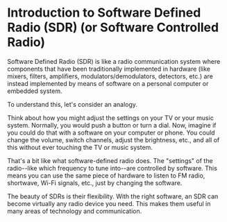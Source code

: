 # Introduction to Software Defined Radio (SDR) (or Software Controlled Radio)

Software Defined Radio (SDR) is like a radio communication system where components that have been traditionally implemented in hardware (like mixers, filters, amplifiers, modulators/demodulators, detectors, etc.) are instead implemented by means of software on a personal computer or embedded system.

To understand this, let's consider an analogy.

Think about how you might adjust the settings on your TV or your music system. Normally, you would push a button or turn a dial. Now, imagine if you could do that with a software on your computer or phone. You could change the volume, switch channels, adjust the brightness, etc., and all of this without ever touching the TV or music system.

That's a bit like what software-defined radio does. The "settings" of the radio--like which frequency to tune into--are controlled by software. This means you can use the same piece of hardware to listen to FM radio, shortwave, Wi-Fi signals, etc., just by changing the software.

The beauty of SDRs is their flexibility. With the right software, an SDR can become virtually any radio device you need. This makes them useful in many areas of technology and communication.

